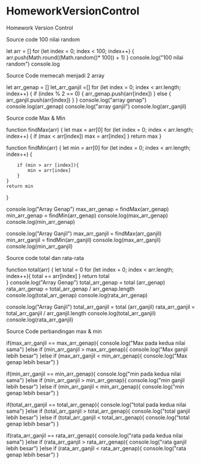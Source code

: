 # HomeworkVersionControl
Homework Version Control

Source code 100 nilai random

let arr = []
for (let index = 0; index < 100; index++) {
    arr.push(Math.round((Math.random()* 100)) + 1)
}
console.log("100 nilai random")
console.log

Source Code memecah menjadi 2 array

let arr_genap = []
let_arr_ganjil =[]
for (let index = 0; index < arr.length; index++) {
    if (index % 2 == 0) {
        arr_genap.push(arr[index])
    } else {
        arr_ganjil.push(arr[index])
    }
}
console.log("array genap")
console.log(arr_genap)
console.log("array ganjil")
console.log(arr_ganjil)


Source code Max & Min

function findMax(arr) {
    let max = arr[0]
    for (let index = 0; index < arr.length; index++) {
        if (max < arr[index])
            max = arr[index]
        }
    return max
}   
   

function findMin(arr) {
    let min = arr[0]
    for (let index = 0; index < arr.length; index++) {
   
        if (min > arr [index]){
            min = arr[index]
        }   
    } 
    return min     
} 


console.log("Array Genap")
max_arr_genap = findMax(arr_genap)
min_arr_genap = findMin(arr_genap)
console.log(max_arr_genap)
console.log(min_arr_genap)

console.log("Array Ganjil")
max_arr_ganjil = findMax(arr_ganjil)
min_arr_ganjil = findMin(arr_ganjil)
console.log(max_arr_ganjil)
console.log(min_arr_ganjil)

Source code total dan rata-rata

function total(arr) {
    let total = 0
    for (let index = 0; index < arr.length; index++){
        total += arr[index]
    }
    return total    
}
console.log("Array Genap")
total_arr_genap = total (arr_genap)
rata_arr_genap = total_arr_genap / arr_genap.length
console.log(total_arr_genap)
console.log(rata_arr_genap)

console.log("Array Ganjil")
total_arr_ganjil = total (arr_ganjil)
rata_arr_ganjil = total_arr_ganjil / arr_ganjil.length
console.log(total_arr_ganjil)
console.log(rata_arr_ganjil)

Source Code perbandingan max & min

if(max_arr_ganjil == max_arr_genap){
    console.log("Max pada kedua nilai sama")
}else if (min_arr_ganjil > max_arr_genap){
    console.log("Max ganjil lebih besar")
}else if (max_arr_ganjil < min_arr_genap){
    console.log("Max genap lebih besar")
}

if(min_arr_ganjil == min_arr_genap){
    console.log("min pada kedua nilai sama")
}else if (min_arr_ganjil > min_arr_genap){
    console.log("min ganjil lebih besar")
}else if (min_arr_ganjil < min_arr_genap){
    console.log("min genap lebih besar")
}

if(total_arr_ganjil == total_arr_genap){
    console.log("total pada kedua nilai sama")
}else if (total_arr_ganjil > total_arr_genap){
    console.log("total ganjil lebih besar")
}else if (total_arr_ganjil < total_arr_genap){
    console.log("total genap lebih besar")
}

if(rata_arr_ganjil == rata_arr_genap){
    console.log("rata pada kedua nilai sama")
}else if (rata_arr_ganjil > rata_arr_genap){
    console.log("rata ganjil lebih besar")
}else if (rata_arr_ganjil < rata_arr_genap){
    console.log("rata genap lebih besar")
}





   
